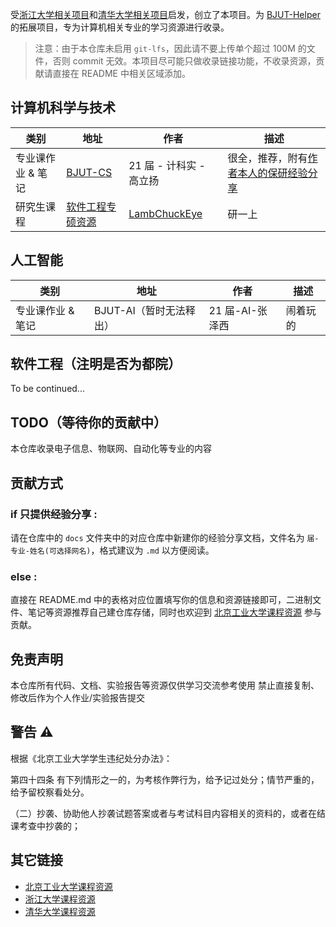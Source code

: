 
受[浙江大学相关项目](https://github.com/QSCTech/zju-icicles)和[清华大学相关项目](https://github.com/PKUanonym/REKCARC-TSC-UHT)启发，创立了本项目。为 [BJUT-Helper](https://github.com/bjut-swift/BJUT-Helper) 的拓展项目，专为计算机相关专业的学习资源进行收录。

> 注意：由于本仓库未启用 `git-lfs`，因此请不要上传单个超过 100M 的文件，否则 commit 无效。本项目尽可能只做收录链接功能，不收录资源，贡献请直接在 README 中相关区域添加。

## 计算机科学与技术

| 类别 | 地址 | 作者 | 描述 |
| -------- | ---- | ---- | ---- |
| 专业课作业 & 笔记 | [BJUT-CS](https://github.com/OldGlycine/BJUT-CS) | 21 届 - 计科实 - 高立扬 | 很全，推荐，附有[作者本人的保研经验分享](https://zhuanlan.zhihu.com/p/721669410) |
| 研究生课程 | [软件工程专硕资源](https://github.com/LambChuckEye/2021_winter) | [LambChuckEye](https://github.com/LambChuckEye) | 研一上 |

## 人工智能

| 类别 | 地址 | 作者 | 描述 |
| -------- | ---- | ---- | ---- |
| 专业课作业 & 笔记 | BJUT-AI（暂时无法释出） | 21 届-AI-张泽西 | 闹着玩的 |

## 软件工程（注明是否为都院）

To be continued...

## TODO（等待你的贡献中）
本仓库收录电子信息、物联网、自动化等专业的内容

## 贡献方式

### if 只提供经验分享 :

请在仓库中的 `docs` 文件夹中的对应仓库中新建你的经验分享文档，文件名为 `届-专业-姓名(可选择网名)`，格式建议为 `.md` 以方便阅读。

### else :

直接在 README.md 中的表格对应位置填写你的信息和资源链接即可，二进制文件、笔记等资源推荐自己建仓库存储，同时也欢迎到 [北京工业大学课程资源](https://github.com/bjut-swift/BJUT-Helper) 参与贡献。

## 免责声明

本仓库所有代码、文档、实验报告等资源仅供学习交流参考使用
禁止直接复制、修改后作为个人作业/实验报告提交

## 警告 ⚠️
根据《北京工业大学学生违纪处分办法》：

第四十四条 有下列情形之一的，为考核作弊行为，给予记过处分；情节严重的，给予留校察看处分。

（二）抄袭、协助他人抄袭试题答案或者与考试科目内容相关的资料的，或者在结课考查中抄袭的；

## 其它链接

- [北京工业大学课程资源](https://github.com/bjut-swift/BJUT-Helper)
- [浙江大学课程资源](https://github.com/QSCTech/zju-icicles)
- [清华大学课程资源](https://github.com/PKUanonym/REKCARC-TSC-UHT)

